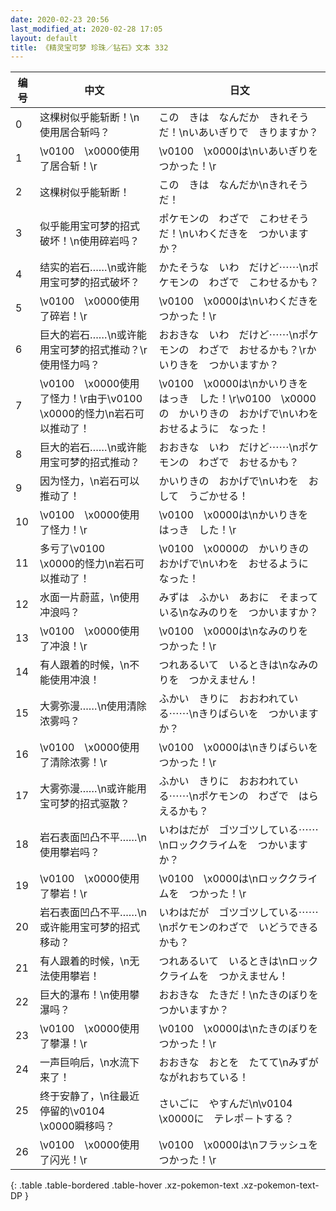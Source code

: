 ```yaml
---
date: 2020-02-23 20:56
last_modified_at: 2020-02-28 17:05
layout: default
title: 《精灵宝可梦 珍珠／钻石》文本 332
---
```

| 编号 | 中文 | 日文 |
| ---- | ---- | ---- |
| 0 | 这棵树似乎能斩断！\n使用居合斩吗？ | この　きは　なんだか　きれそうだ！\nいあいぎりで　きりますか？ |
| 1 | \v0100　\x0000使用了居合斩！\r | \v0100　\x0000は\nいあいぎりを　つかった！\r |
| 2 | 这棵树似乎能斩断！ | この　きは　なんだか\nきれそうだ！ |
| 3 | 似乎能用宝可梦的招式破坏！\n使用碎岩吗？ | ポケモンの　わざで　こわせそうだ！\nいわくだきを　つかいますか？ |
| 4 | 结实的岩石……\n或许能用宝可梦的招式破坏？ | かたそうな　いわ　だけど⋯⋯\nポケモンの　わざで　こわせるかも？ |
| 5 | \v0100　\x0000使用了碎岩！\r | \v0100　\x0000は\nいわくだきを　つかった！\r |
| 6 | 巨大的岩石……\n或许能用宝可梦的招式推动？\r使用怪力吗？ | おおきな　いわ　だけど⋯⋯\nポケモンの　わざで　おせるかも？\rかいりきを　つかいますか？ |
| 7 | \v0100　\x0000使用了怪力！\r由于\v0100　\x0000的怪力\n岩石可以推动了！ | \v0100　\x0000は\nかいりきを　はっき　した！\r\v0100　\x0000の　かいりきの　おかげで\nいわを　おせるように　なった！ |
| 8 | 巨大的岩石……\n或许能用宝可梦的招式推动？ | おおきな　いわ　だけど⋯⋯\nポケモンの　わざで　おせるかも？ |
| 9 | 因为怪力，\n岩石可以推动了！ | かいりきの　おかげで\nいわを　おして　うごかせる！ |
| 10 | \v0100　\x0000使用了怪力！\r | \v0100　\x0000は\nかいりきを　はっき　した！\r |
| 11 | 多亏了\v0100　\x0000的怪力\n岩石可以推动了！ | \v0100　\x0000の　かいりきの　おかげで\nいわを　おせるように　なった！ |
| 12 | 水面一片蔚蓝，\n使用冲浪吗？ | みずは　ふかい　あおに　そまっている\nなみのりを　つかいますか？ |
| 13 | \v0100　\x0000使用了冲浪！\r | \v0100　\x0000は\nなみのりを　つかった！\r |
| 14 | 有人跟着的时候，\n不能使用冲浪！ | つれあるいて　いるときは\nなみのりを　つかえません！ |
| 15 | 大雾弥漫……\n使用清除浓雾吗？ | ふかい　きりに　おおわれている⋯⋯\nきりばらいを　つかいますか？ |
| 16 | \v0100　\x0000使用了清除浓雾！\r | \v0100　\x0000は\nきりばらいを　つかった！\r |
| 17 | 大雾弥漫……\n或许能用宝可梦的招式驱散？ | ふかい　きりに　おおわれている⋯⋯\nポケモンの　わざで　はらえるかも？ |
| 18 | 岩石表面凹凸不平……\n使用攀岩吗？ | いわはだが　ゴツゴツしている⋯⋯\nロッククライムを　つかいますか？ |
| 19 | \v0100　\x0000使用了攀岩！\r | \v0100　\x0000は\nロッククライムを　つかった！\r |
| 20 | 岩石表面凹凸不平……\n或许能用宝可梦的招式移动？ | いわはだが　ゴツゴツしている⋯⋯\nポケモンのわざで　いどうできるかも？ |
| 21 | 有人跟着的时候，\n无法使用攀岩！ | つれあるいて　いるときは\nロッククライムを　つかえません！ |
| 22 | 巨大的瀑布！\n使用攀瀑吗？ | おおきな　たきだ！\nたきのぼりを　つかいますか？ |
| 23 | \v0100　\x0000使用了攀瀑！\r | \v0100　\x0000は\nたきのぼりを　つかった！\r |
| 24 | 一声巨响后，\n水流下来了！ | おおきな　おとを　たてて\nみずが　ながれおちている！ |
| 25 | 终于安静了，\n往最近停留的\v0104　\x0000瞬移吗？ | さいごに　やすんだ\n\v0104　\x0000に　テレポ－トする？ |
| 26 | \v0100　\x0000使用了闪光！\r | \v0100　\x0000は\nフラッシュを　つかった！\r |
{: .table .table-bordered .table-hover .xz-pokemon-text .xz-pokemon-text-DP }